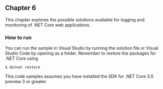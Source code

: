 ## Chapter 6
This chapter explores the possible solutions available for logging and monitoring of .NET Core web applications. 

### How to run
You can run the sample in Visual Studio by running the solution file or Visual Studio Code by opening as a folder. Remember to restore the packages for .NET Core using

```
$ dotnet restore
```

This code samples assumes you have installed the SDK for .NET Core 3.0 preview 3 or greater. 